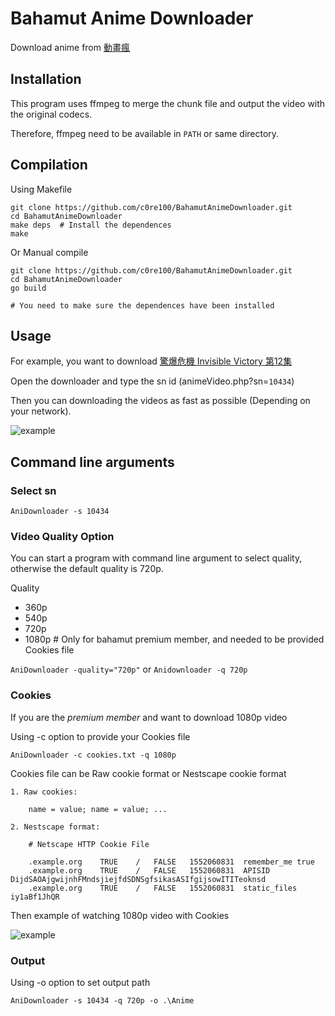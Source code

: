 # Bahamut Anime Downloader

Download anime from [動畫瘋](https://ani.gamer.com.tw/)

## Installation
This program uses ffmpeg to merge the chunk file and output the video with the original codecs.

Therefore, ffmpeg need to be available in `PATH` or same directory.

## Compilation
Using Makefile
```
git clone https://github.com/c0re100/BahamutAnimeDownloader.git
cd BahamutAnimeDownloader
make deps  # Install the dependences
make
```
Or Manual compile
```
git clone https://github.com/c0re100/BahamutAnimeDownloader.git
cd BahamutAnimeDownloader
go build

# You need to make sure the dependences have been installed
```

## Usage
For example, you want to download [驚爆危機 Invisible Victory 第12集](https://ani.gamer.com.tw/animeVideo.php?sn=10434)

Open the downloader and type the sn id (animeVideo.php?sn=`10434`)

Then you can downloading the videos as fast as possible (Depending on your network).

![example](https://i.imgur.com/BpuQckG.png)

## Command line arguments

### Select sn

`AniDownloader -s 10434`

### Video Quality Option
You can start a program with command line argument to select quality, otherwise the default quality is 720p.

Quality
* 360p
* 540p
* 720p
* 1080p # Only for bahamut premium member, and needed to be provided Cookies file

`AniDownloader -quality="720p"` or `Anidownloader -q 720p`

### Cookies
If you are the *premium member* and want to download 1080p video

Using -c option to provide your Cookies file

`AniDownloader -c cookies.txt -q 1080p`

Cookies file can be Raw cookie format or Nestscape cookie format
```
1. Raw cookies:

    name = value; name = value; ...

2. Nestscape format:

    # Netscape HTTP Cookie File

    .example.org	TRUE	/	FALSE	1552060831	remember_me	true
    .example.org	TRUE	/	FALSE	1552060831	APISID	DijdSAOAjgwijnhFMndsjiejfdSDNSgfsikasASIfgijsowITITeoknsd
    .example.org	TRUE	/	FALSE	1552060831	static_files	iy1aBf1JhQR

```

Then example of watching 1080p video with Cookies

![example](https://i.imgur.com/aoVMUVP.png)

### Output

Using -o option to set output path

`AniDownloader -s 10434 -q 720p -o .\Anime`